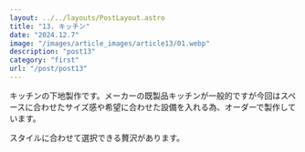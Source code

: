 ```yaml
---
layout: ../../layouts/PostLayout.astro
title: "13. キッチン"
date: "2024.12.7"
image: "/images/article_images/article13/01.webp"
description: "post13"
category: "first"
url: "/post/post13"
---
```


キッチンの下地製作です。メーカーの既製品キッチンが一般的ですが今回はスペースに合わせたサイズ感や希望に合わせた設備を入れる為、オーダーで製作しています。

スタイルに合わせて選択できる贅沢があります。
